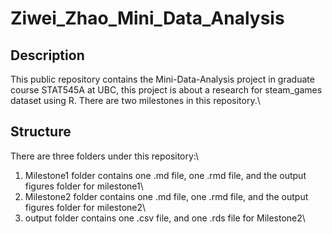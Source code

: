 # Ziwei_Zhao_Mini_Data_Analysis

## Description
This public repository contains the Mini-Data-Analysis project in graduate course STAT545A at UBC, this project is about a research for steam_games dataset using R. There are two milestones in this repository.\

## Structure
There are three folders under this repository:\
1. Milestone1 folder contains one .md file, one .rmd file, and the output figures folder for milestone1\
2. Milestone2 folder contains one .md file, one .rmd file, and the output figures folder for milestone2\
3. output folder contains one .csv file, and one .rds file for Milestone2\
